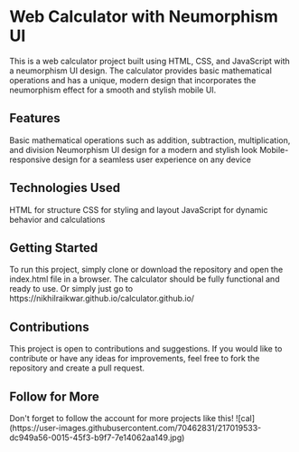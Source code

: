 <h1>Web Calculator with Neumorphism UI</h1>
This is a web calculator project built using HTML, CSS, and JavaScript with a neumorphism UI design. The calculator provides basic mathematical operations and has a unique, modern design that incorporates the neumorphism effect for a smooth and stylish mobile UI.

<h2>Features</h2>
Basic mathematical operations such as addition, subtraction, multiplication, and division
Neumorphism UI design for a modern and stylish look
Mobile-responsive design for a seamless user experience on any device
<br>
<h2>Technologies Used</h2>
HTML for structure
CSS for styling and layout
JavaScript for dynamic behavior and calculations
<h2>Getting Started</h2>
To run this project, simply clone or download the repository and open the index.html file in a browser. The calculator should be fully functional and ready to use.
Or  simply just go to https://nikhilraikwar.github.io/calculator.github.io/

<h2>Contributions</h2>
This project is open to contributions and suggestions. If you would like to contribute or have any ideas for improvements, feel free to fork the repository and create a pull request.

<h2>Follow for More</h2>
Don't forget to follow the account for more projects like this!
![cal](https://user-images.githubusercontent.com/70462831/217019533-dc949a56-0015-45f3-b9f7-7e14062aa149.jpg)


